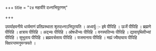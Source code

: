 +++
title = "२४ महावीरे दध्नाभिपूरणम्"

+++

उपर्याहवनीये धार्यमाणं प्रतिप्रस्थाता शृतदध्नाऽभिपूरयति । अध्वर्युः :- इषे पीपिहि । ऊर्जे पीपिहि । ब्रह्मणे पीपिहि । क्षत्राय पीपिहि । अद्भ्यः पीपिहि । ओषधीभ्यः पीपिहि । वनस्पतिभ्यः पीपिहि । द्यावापृथिवीभ्यां पीपिहि । सुभूताय पीपिहि । ब्रह्मवर्चसाय पीपिहि । यजमानाय पीपिहि । मह्यं ज्यैष्ठ्याय पीपिहि विक्षरन्तमनुमन्त्रयते ।
